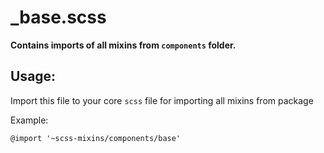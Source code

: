 # _base.scss

**Contains imports of all mixins from `components` folder.**

## Usage: 
Import this file to your core `scss` file for importing all mixins from package

Example:
```
@import '~scss-mixins/components/base'
```
